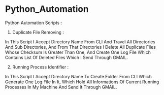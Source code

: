 # Python_Automation
Python Automation Scripts : 

1) Duplicate File Removing :

In This Script I Accept Directory Name From CLI And Travel All Directories And Sub Directories,
And From That Directories I Delete All Duplicate Files Whose Checksum Is Greater Than One, And Create One Log File Which Contains 
List Of Deleted Files Which I Send Through GMAIL.

2) Running Process Identifier : 

In This Script I Accept Directory Name To Create Folder From CLI Which Generate One Log File In It, Which Hold All Informations Of Current Running Processes
In My Machine And Send It Through GMAIL.
